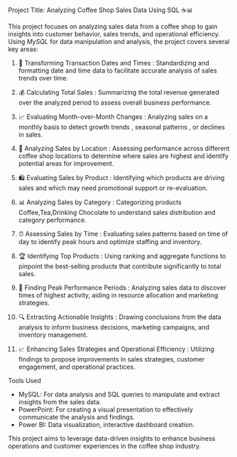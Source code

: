 Project Title: Analyzing Coffee Shop Sales Data Using SQL ☕📊

This project focuses on analyzing sales data from a coffee shop to gain insights into customer behavior, sales trends, and operational efficiency. Using *MySQL* for data manipulation and analysis, the project covers several key areas:

1. 📅 Transforming Transaction Dates and Times : Standardizing and formatting date and time data to facilitate accurate analysis of sales trends over time.

2. 💰 Calculating Total Sales : Summarizing the total revenue generated over the analyzed period to assess overall business performance.

3. 📈 Evaluating Month-over-Month Changes : Analyzing sales on a monthly basis to detect growth trends , seasonal patterns , or declines in sales.

4. 📍 Analyzing Sales by Location : Assessing performance across different coffee shop locations to determine where sales are highest and identify potential areas for improvement.

5. 🛍️ Evaluating Sales by Product : Identifying which products are driving sales and which may need promotional support or re-evaluation.

6. 📊 Analyzing Sales by Category : Categorizing products Coffee,Tea,Drinking Chocolate to understand sales distribution and category performance.

7. ⏰ Assessing Sales by Time : Evaluating sales patterns based on time of day to identify peak hours and optimize staffing and inventory.

8. 🏆 Identifying Top Products : Using ranking and aggregate functions to pinpoint the best-selling products that contribute significantly to total sales.

9. 🚀 Finding Peak Performance Periods : Analyzing sales data to discover times of highest activity, aiding in resource allocation and marketing strategies.

10. 🔍 Extracting Actionable Insights : Drawing conclusions from the data analysis to inform business decisions, marketing campaigns, and inventory management.

11. 📈 Enhancing Sales Strategies and Operational Efficiency : Utilizing findings to propose improvements in sales strategies, customer engagement, and operational practices.

Tools Used
- MySQL: For data analysis and SQL queries to manipulate and extract insights from the sales data.
- PowerPoint: For creating a visual presentation to effectively communicate the analysis and findings.
- Power BI: Data visualization, interactive dashboard creation.

This project aims to leverage data-driven insights to enhance business operations and customer experiences in the coffee shop industry.

